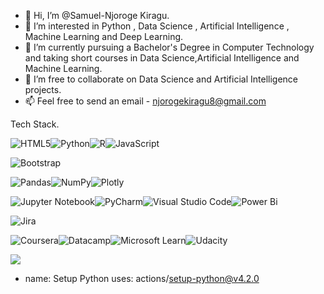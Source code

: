 - 👋 Hi, I’m @Samuel-Njoroge Kiragu.
- 👀 I’m interested in Python , Data Science , Artificial Intelligence , Machine Learning and Deep Learning.
- 🌱 I’m currently pursuing a Bachelor's Degree in Computer Technology and taking short courses in Data Science,Artificial Intelligence and Machine Learning. 
- 💞️ I’m free  to collaborate on Data Science and Artificial Intelligence projects.
- 📫 Feel free to send an email -  njorogekiragu8@gmail.com

Tech Stack.

![HTML5](https://img.shields.io/badge/html5-%23E34F26.svg?style=for-the-badge&logo=html5&logoColor=white)![Python](https://img.shields.io/badge/python-3670A0?style=for-the-badge&logo=python&logoColor=ffdd54)![R](https://img.shields.io/badge/r-%23276DC3.svg?style=for-the-badge&logo=r&logoColor=white)![JavaScript](https://img.shields.io/badge/javascript-%23323330.svg?style=for-the-badge&logo=javascript&logoColor=%23F7DF1E)

![Bootstrap](https://img.shields.io/badge/bootstrap-%23563D7C.svg?style=for-the-badge&logo=bootstrap&logoColor=white)


![Pandas](https://img.shields.io/badge/pandas-%23150458.svg?style=for-the-badge&logo=pandas&logoColor=white)![NumPy](https://img.shields.io/badge/numpy-%23013243.svg?style=for-the-badge&logo=numpy&logoColor=white)![Plotly](https://img.shields.io/badge/Plotly-%233F4F75.svg?style=for-the-badge&logo=plotly&logoColor=white)


![Jupyter Notebook](https://img.shields.io/badge/jupyter-%23FA0F00.svg?style=for-the-badge&logo=jupyter&logoColor=white)![PyCharm](https://img.shields.io/badge/pycharm-143?style=for-the-badge&logo=pycharm&logoColor=black&color=black&labelColor=green)![Visual Studio Code](https://img.shields.io/badge/Visual%20Studio%20Code-0078d7.svg?style=for-the-badge&logo=visual-studio-code&logoColor=white)![Power Bi](https://img.shields.io/badge/power_bi-F2C811?style=for-the-badge&logo=powerbi&logoColor=black)


![Jira](https://img.shields.io/badge/jira-%230A0FFF.svg?style=for-the-badge&logo=jira&logoColor=white)

![Coursera](https://img.shields.io/badge/Coursera-%230056D2.svg?style=for-the-badge&logo=Coursera&logoColor=white)![Datacamp](https://img.shields.io/badge/Datacamp-05192D?style=for-the-badge&logo=datacamp&logoColor=03E860)![Microsoft Learn](https://img.shields.io/badge/Microsoft_Learn-258ffa?style=for-the-badge&logo=microsoft&logoColor=white)![Udacity](https://img.shields.io/badge/Udacity-grey?style=for-the-badge&logo=udacity&logoColor=15B8E6)

<img 
   src="https://github-readme-stats.vercel.app/api?username=Samuel-Njoroge&show_icons=true&theme=tokyonight" 
/>

- name: Setup Python
  uses: actions/setup-python@v4.2.0
